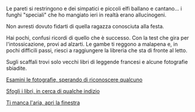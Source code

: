 Le pareti si restringono e dei simpatici e piccoli elfi ballano e cantano...
i funghi "speciali" che ho mangiato ieri in realtà erano allucinogeni.

Non avresti dovuto fidarti di quella ragazza conosciuta alla festa.

Hai pochi, confusi ricordi di quello che è successo. Con la test che gira per l'intossicazione, provi ad alzarti.
Le gambe ti reggono a malapena e, in pochi difficili passi, riesci a raggiungere la libreria che sta di fronte al letto.

Sugli scaffali trovi solo vecchi libri di leggende francesi e alcune fotografie sbiadite.

[Esamini le fotografie, sperando di riconoscere qualcuno](vecchie-fotografie/vecchie-fotografie.md)

[Sfogli i libri, in cerca di qualche indizio](libri-francesi/libri-francesi.md)

[Ti manca l'aria, apri la finestra](../finestra/apri.md)
